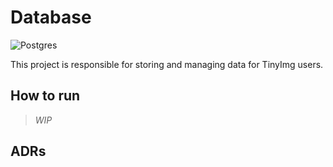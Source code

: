 # Database

![Postgres](https://img.shields.io/badge/postgres-%23316192.svg?style=for-the-badge&logo=postgresql&logoColor=white)

This project is responsible for storing and managing data for TinyImg users.

## How to run

> _*WIP*_


## ADRs

